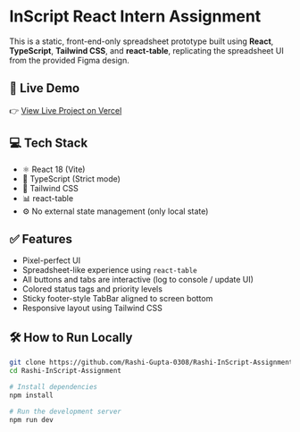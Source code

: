 # InScript React Intern Assignment

This is a static, front-end-only spreadsheet prototype built using **React**, **TypeScript**, **Tailwind CSS**, and **react-table**, replicating the spreadsheet UI from the provided Figma design.


## 🔗 Live Demo

👉 [View Live Project on Vercel](https://rashi-in-script-assignment-jgto.vercel.app/)



## 💻 Tech Stack

- ⚛️ React 18 (Vite)
- 🧠 TypeScript (Strict mode)
- 💅 Tailwind CSS
- 📊 react-table
- ⚙️ No external state management (only local state)


## ✅ Features

- Pixel-perfect UI 
- Spreadsheet-like experience using `react-table`
- All buttons and tabs are interactive (log to console / update UI)
- Colored status tags and priority levels
- Sticky footer-style TabBar aligned to screen bottom
- Responsive layout using Tailwind CSS

## 🛠️ How to Run Locally

```bash
git clone https://github.com/Rashi-Gupta-0308/Rashi-InScript-Assignment.git
cd Rashi-InScript-Assignment

# Install dependencies
npm install

# Run the development server
npm run dev
